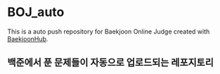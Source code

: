 # BOJ_auto
This is a auto push repository for Baekjoon Online Judge created with [BaekjoonHub](https://github.com/BaekjoonHub/BaekjoonHub).

## 백준에서 푼 문제들이 자동으로 업로드되는 레포지토리
